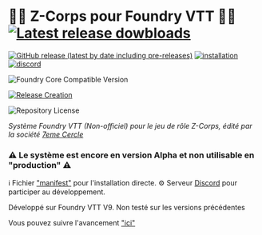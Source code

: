 # :zombie_man: Z-Corps pour Foundry VTT :zombie_woman: [![Latest release dowbloads](https://img.shields.io/github/downloads/piment/zcorps-foundryvtt/total)](https://github.com/piment/zcorps-foundryvtt/releases/latest/)

[![GitHub release (latest by date including pre-releases)](https://img.shields.io/github/v/release/piment/zcorps-foundryvtt?color=blue)](https://github.com/piment/zcorps-foundryvtt/releases/latest/) 
[![installation](https://img.shields.io/badge/AIDE-Installation-yellowgreen)](https://github.com/piment/zcorps-foundryvtt/wiki/Installation-du-syst%C3%A8me-de-jeu-dan-Foundry-VTT)
[![discord](https://img.shields.io/badge/Serveur-Discord-%23?color=blueviolet)](https://discord.gg/CZGzPce2UT)

![Foundry Core Compatible Version](https://img.shields.io/endpoint?url=https://foundryshields.com/version?url=https%3A%2F%2Fgithub.com%2Fpiment%2Fzcorps-foundryvtt%2Freleases%2Flatest%2Fdownload%2Fsystem.json&color=orange)

[![Release Creation](https://github.com/piment/zcorps-foundryvtt/actions/workflows/main.yml/badge.svg)](https://github.com/piment/zcorps-foundryvtt/actions/workflows/main.yml)

![Repository License](https://img.shields.io/github/license/piment/zcorps-foundryvtt?color=lightgrey)


*Système Foundry VTT (Non-officiel) pour le jeu de rôle Z-Corps, édité par la société [7eme Cercle](https://www.7emecercle.com/7C_site/jeux-de-roles/z-corps/)*

### :warning: Le système est encore en version Alpha et non utilisable en "production" :warning:


:information_source: Fichier ["manifest"](https://github.com/piment/zcorps-foundryvtt/releases/latest/download/system.json) pour l'installation directe.
:gear: Serveur [Discord](https://discord.gg/rbsvujHH) pour participer au développement.

Développé sur Foundry VTT V9. Non testé sur les versions précédentes

Vous pouvez suivre l'avancement ["ici"](https://github.com/users/piment/projects/1/views/1)

